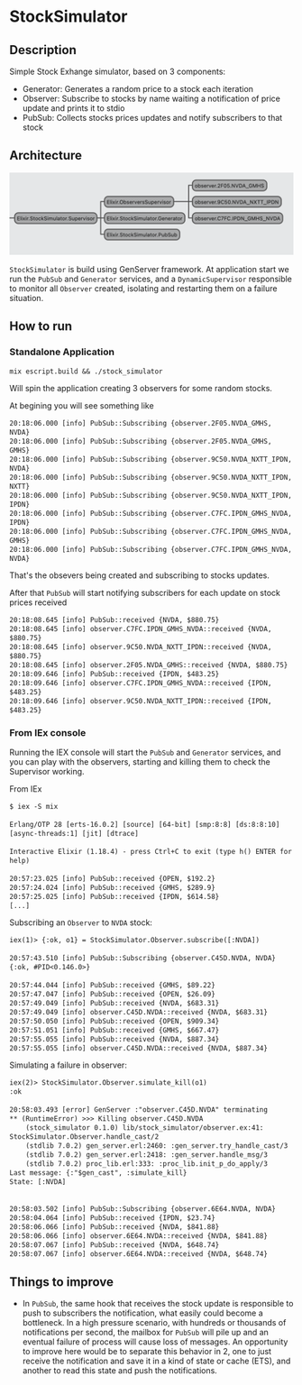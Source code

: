 # StockSimulator

## Description

Simple Stock Exhange simulator, based on 3 components:

- Generator: Generates a random price to a stock each iteration
- Observer: Subscribe to stocks by name waiting a notification of price update and prints it to stdio
- PubSub: Collects stocks prices updates and notify subscribers to that stock 

## Architecture

![Process tree](processes.png)

`StockSimulator` is build using GenServer framework. At application start we run the `PubSub` and `Generator` services, and a `DynamicSupervisor` responsible to monitor all `Observer` created, isolating and restarting them on a failure situation.

## How to run

### Standalone Application

```
mix escript.build && ./stock_simulator
```

Will spin the application creating 3 observers for some random stocks.

At begining you will see something like

```
20:18:06.000 [info] PubSub::Subscribing {observer.2F05.NVDA_GMHS, NVDA}
20:18:06.000 [info] PubSub::Subscribing {observer.2F05.NVDA_GMHS, GMHS}
20:18:06.000 [info] PubSub::Subscribing {observer.9C50.NVDA_NXTT_IPDN, NVDA}
20:18:06.000 [info] PubSub::Subscribing {observer.9C50.NVDA_NXTT_IPDN, NXTT}
20:18:06.000 [info] PubSub::Subscribing {observer.9C50.NVDA_NXTT_IPDN, IPDN}
20:18:06.000 [info] PubSub::Subscribing {observer.C7FC.IPDN_GMHS_NVDA, IPDN}
20:18:06.000 [info] PubSub::Subscribing {observer.C7FC.IPDN_GMHS_NVDA, GMHS}
20:18:06.000 [info] PubSub::Subscribing {observer.C7FC.IPDN_GMHS_NVDA, NVDA}
```

That's the obsevers being created and subscribing to stocks updates.

After that `PubSub` will start notifying subscribers for each update on stock prices received

```
20:18:08.645 [info] PubSub::received {NVDA, $880.75}
20:18:08.645 [info] observer.C7FC.IPDN_GMHS_NVDA::received {NVDA, $880.75}
20:18:08.645 [info] observer.9C50.NVDA_NXTT_IPDN::received {NVDA, $880.75}
20:18:08.645 [info] observer.2F05.NVDA_GMHS::received {NVDA, $880.75}
20:18:09.646 [info] PubSub::received {IPDN, $483.25}
20:18:09.646 [info] observer.C7FC.IPDN_GMHS_NVDA::received {IPDN, $483.25}
20:18:09.646 [info] observer.9C50.NVDA_NXTT_IPDN::received {IPDN, $483.25}
```

### From IEx console

Running the IEX console will start the `PubSub` and `Generator` services, and you can play with the observers, starting and killing them to check the Supervisor working.

From IEx
```
$ iex -S mix

Erlang/OTP 28 [erts-16.0.2] [source] [64-bit] [smp:8:8] [ds:8:8:10] [async-threads:1] [jit] [dtrace]

Interactive Elixir (1.18.4) - press Ctrl+C to exit (type h() ENTER for help)

20:57:23.025 [info] PubSub::received {OPEN, $192.2}
20:57:24.024 [info] PubSub::received {GMHS, $289.9}
20:57:25.025 [info] PubSub::received {IPDN, $614.58}
[...]
```

Subscribing an `Observer` to `NVDA` stock:
```
iex(1)> {:ok, o1} = StockSimulator.Observer.subscribe([:NVDA])

20:57:43.510 [info] PubSub::Subscribing {observer.C45D.NVDA, NVDA}
{:ok, #PID<0.146.0>}

20:57:44.044 [info] PubSub::received {GMHS, $89.22}
20:57:47.047 [info] PubSub::received {OPEN, $26.09}
20:57:49.049 [info] PubSub::received {NVDA, $683.31}
20:57:49.049 [info] observer.C45D.NVDA::received {NVDA, $683.31}
20:57:50.050 [info] PubSub::received {OPEN, $909.34}
20:57:51.051 [info] PubSub::received {GMHS, $667.47}
20:57:55.055 [info] PubSub::received {NVDA, $887.34}
20:57:55.055 [info] observer.C45D.NVDA::received {NVDA, $887.34}
```

Simulating a failure in observer:


```
iex(2)> StockSimulator.Observer.simulate_kill(o1)
:ok

20:58:03.493 [error] GenServer :"observer.C45D.NVDA" terminating
** (RuntimeError) >>> Killing observer.C45D.NVDA
    (stock_simulator 0.1.0) lib/stock_simulator/observer.ex:41: StockSimulator.Observer.handle_cast/2
    (stdlib 7.0.2) gen_server.erl:2460: :gen_server.try_handle_cast/3
    (stdlib 7.0.2) gen_server.erl:2418: :gen_server.handle_msg/3
    (stdlib 7.0.2) proc_lib.erl:333: :proc_lib.init_p_do_apply/3
Last message: {:"$gen_cast", :simulate_kill}
State: [:NVDA]


20:58:03.502 [info] PubSub::Subscribing {observer.6E64.NVDA, NVDA}
20:58:04.064 [info] PubSub::received {IPDN, $23.74}
20:58:06.066 [info] PubSub::received {NVDA, $841.88}
20:58:06.066 [info] observer.6E64.NVDA::received {NVDA, $841.88}
20:58:07.067 [info] PubSub::received {NVDA, $648.74}
20:58:07.067 [info] observer.6E64.NVDA::received {NVDA, $648.74}
```

## Things to improve

- In `PubSub`, the same hook that receives the stock update is responsible to push to subscribers the notification, what easily could become a bottleneck.
In a high pressure scenario, with hundreds or thousands of notifications per second, the mailbox for `PubSub` will pile up and an eventual failure of process will cause loss of messages.
An opportunity to improve here would be to separate this behavior in 2, one to just receive the notification and save it in a kind of state or cache (ETS), and another to read this state and push the notifications.
